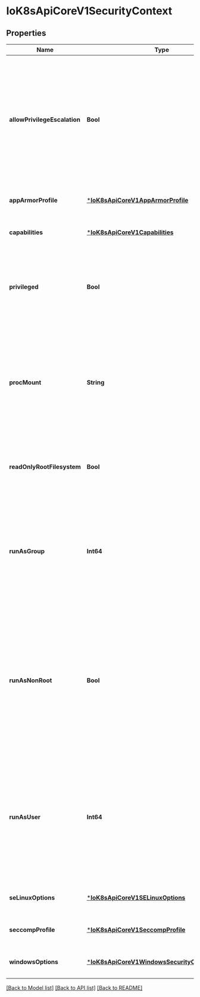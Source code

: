 # IoK8sApiCoreV1SecurityContext


## Properties
Name | Type | Description | Notes
------------ | ------------- | ------------- | -------------
**allowPrivilegeEscalation** | **Bool** | AllowPrivilegeEscalation controls whether a process can gain more privileges than its parent process. This bool directly controls if the no_new_privs flag will be set on the container process. AllowPrivilegeEscalation is true always when the container is: 1) run as Privileged 2) has CAP_SYS_ADMIN Note that this field cannot be set when spec.os.name is windows. | [optional] [default to nothing]
**appArmorProfile** | [***IoK8sApiCoreV1AppArmorProfile**](IoK8sApiCoreV1AppArmorProfile.md) |  | [optional] [default to nothing]
**capabilities** | [***IoK8sApiCoreV1Capabilities**](IoK8sApiCoreV1Capabilities.md) |  | [optional] [default to nothing]
**privileged** | **Bool** | Run container in privileged mode. Processes in privileged containers are essentially equivalent to root on the host. Defaults to false. Note that this field cannot be set when spec.os.name is windows. | [optional] [default to nothing]
**procMount** | **String** | procMount denotes the type of proc mount to use for the containers. The default is DefaultProcMount which uses the container runtime defaults for readonly paths and masked paths. This requires the ProcMountType feature flag to be enabled. Note that this field cannot be set when spec.os.name is windows. | [optional] [default to nothing]
**readOnlyRootFilesystem** | **Bool** | Whether this container has a read-only root filesystem. Default is false. Note that this field cannot be set when spec.os.name is windows. | [optional] [default to nothing]
**runAsGroup** | **Int64** | The GID to run the entrypoint of the container process. Uses runtime default if unset. May also be set in PodSecurityContext.  If set in both SecurityContext and PodSecurityContext, the value specified in SecurityContext takes precedence. Note that this field cannot be set when spec.os.name is windows. | [optional] [default to nothing]
**runAsNonRoot** | **Bool** | Indicates that the container must run as a non-root user. If true, the Kubelet will validate the image at runtime to ensure that it does not run as UID 0 (root) and fail to start the container if it does. If unset or false, no such validation will be performed. May also be set in PodSecurityContext.  If set in both SecurityContext and PodSecurityContext, the value specified in SecurityContext takes precedence. | [optional] [default to nothing]
**runAsUser** | **Int64** | The UID to run the entrypoint of the container process. Defaults to user specified in image metadata if unspecified. May also be set in PodSecurityContext.  If set in both SecurityContext and PodSecurityContext, the value specified in SecurityContext takes precedence. Note that this field cannot be set when spec.os.name is windows. | [optional] [default to nothing]
**seLinuxOptions** | [***IoK8sApiCoreV1SELinuxOptions**](IoK8sApiCoreV1SELinuxOptions.md) |  | [optional] [default to nothing]
**seccompProfile** | [***IoK8sApiCoreV1SeccompProfile**](IoK8sApiCoreV1SeccompProfile.md) |  | [optional] [default to nothing]
**windowsOptions** | [***IoK8sApiCoreV1WindowsSecurityContextOptions**](IoK8sApiCoreV1WindowsSecurityContextOptions.md) |  | [optional] [default to nothing]


[[Back to Model list]](../README.md#models) [[Back to API list]](../README.md#api-endpoints) [[Back to README]](../README.md)


